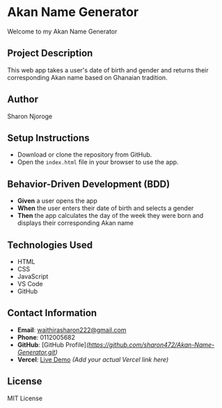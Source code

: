 # Akan Name Generator
Welcome to my Akan Name Generator
## Project Description
This web app takes a user's date of birth and gender and returns their corresponding Akan name based on Ghanaian tradition.

## Author
Sharon  Njoroge

## Setup Instructions
- Download or clone the repository from GitHub.
- Open the `index.html` file in your browser to use the app.

## Behavior-Driven Development (BDD)
- **Given** a user opens the app  
- **When** the user enters their date of birth and selects a gender  
- **Then** the app calculates the day of the week they were born and displays their corresponding Akan name

## Technologies Used
- HTML  
- CSS  
- JavaScript  
- VS Code  
- GitHub  

## Contact Information
- **Email**: waithirasharon222@gmail.com  
- **Phone**: 0112005682  
- **GitHub**: [GitHub Profile]*(https://github.com/sharon472/Akan-Name-Generator.git)*
- **Vercel**: [Live Demo](https://vercel.com/) *(Add your actual Vercel link here)*

## License
MIT License
